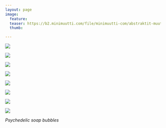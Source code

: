 ```yaml
---
layout: page
image:
  feature:
  teaser: https://b2.minimuutti.com/file/minimuutti-com/abstraktit-muut/1/DS47614_20-245px.jpg
  thumb:

---
```


[![](https://b2.minimuutti.com/file/minimuutti-com/abstraktit-muut/1/DS47614_2-800px.jpg)](https://dl.dropboxusercontent.com/sh/ea1wtnz7z734o12/AADQSh0qjI7boFIgTabEt1z3a/abstraktit-muut/1/DS47614_2.jpg)

[![](https://b2.minimuutti.com/file/minimuutti-com/abstraktit-muut/1/DS47614_8-800px.jpg)](https://dl.dropboxusercontent.com/sh/ea1wtnz7z734o12/AAAUaZj2GTCgExjraN3VZk-ea/abstraktit-muut/1/DS47614_8.jpg)

[![](https://b2.minimuutti.com/file/minimuutti-com/abstraktit-muut/1/DS47614_5-800px.jpg)](https://dl.dropboxusercontent.com/sh/ea1wtnz7z734o12/AAAfw0F7E-_3Ia0HoKTruUy1a/abstraktit-muut/1/DS47614_5.jpg)

[![](https://b2.minimuutti.com/file/minimuutti-com/abstraktit-muut/1/DS47614_12-800px.jpg)](https://dl.dropboxusercontent.com/sh/ea1wtnz7z734o12/AAApmDTbJDMt-2wdwx1YxkMCa/abstraktit-muut/1/DS47614_12.jpg)

[![](https://b2.minimuutti.com/file/minimuutti-com/abstraktit-muut/1/DS47614_13-800px.jpg)](https://dl.dropboxusercontent.com/sh/ea1wtnz7z734o12/AAAQATS7lgc4rweWWLDfbCvea/abstraktit-muut/1/DS47614_13.jpg)

[![](https://b2.minimuutti.com/file/minimuutti-com/abstraktit-muut/1/DS47614_18-800px.jpg)](https://dl.dropboxusercontent.com/sh/ea1wtnz7z734o12/AAA2T73puNULP1X0sChFhzBNa/abstraktit-muut/1/DS47614_18.jpg)

[![](https://b2.minimuutti.com/file/minimuutti-com/abstraktit-muut/1/DS47614_19-800px.jpg)](https://dl.dropboxusercontent.com/sh/ea1wtnz7z734o12/AAB9llD8To_As8gQHGiDHs4Ka/abstraktit-muut/1/DS47614_19.jpg)

[![](https://b2.minimuutti.com/file/minimuutti-com/abstraktit-muut/1/DS47614_21-800px.jpg)](https://dl.dropboxusercontent.com/sh/ea1wtnz7z734o12/AADIAuvFUlHpB1hXC0Zn9iAFa/abstraktit-muut/1/DS47614_21.jpg)

*Psychedelic soap bubbles*
